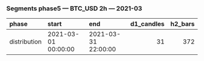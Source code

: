 ### Segments phase5 — BTC_USD 2h — 2021-03

| phase        | start               | end                 |   d1_candles |   h2_bars |
|:-------------|:--------------------|:--------------------|-------------:|----------:|
| distribution | 2021-03-01 00:00:00 | 2021-03-31 22:00:00 |           31 |       372 |